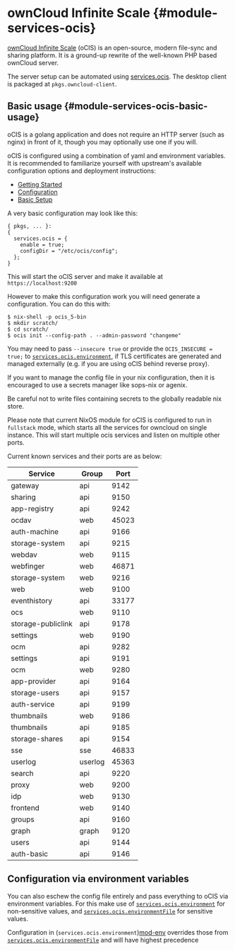 # ownCloud Infinite Scale {#module-services-ocis}

[ownCloud Infinite Scale](https://owncloud.dev/ocis/) (oCIS) is an open-source,
modern file-sync and sharing platform. It is a ground-up rewrite of the well-known PHP based ownCloud server.

The server setup can be automated using
[services.ocis](#opt-services.ocis.enable). The desktop client is packaged at
`pkgs.owncloud-client`.

## Basic usage {#module-services-ocis-basic-usage}

oCIS is a golang application and does not require an HTTP server (such as nginx)
in front of it, though you may optionally use one if you will.

oCIS is configured using a combination of yaml and environment variables. It is
recommended to familiarize yourself with upstream's available configuration
options and deployment instructions:

* [Getting Started](https://owncloud.dev/ocis/getting-started/)
* [Configuration](https://owncloud.dev/ocis/config/)
* [Basic Setup](https://owncloud.dev/ocis/deployment/basic-remote-setup/)

A very basic configuration may look like this:
```
{ pkgs, ... }:
{
  services.ocis = {
    enable = true;
    configDir = "/etc/ocis/config";
  };
}
```

This will start the oCIS server and make it available at `https://localhost:9200`

However to make this configuration work you will need generate a configuration.
You can do this with:

```console
$ nix-shell -p ocis_5-bin
$ mkdir scratch/
$ cd scratch/
$ ocis init --config-path . --admin-password "changeme"
```

You may need to pass `--insecure true` or provide the `OCIS_INSECURE = true;` to
[`services.ocis.environment`][mod-envFile], if TLS certificates are generated
and managed externally (e.g. if you are using oCIS behind reverse proxy).

If you want to manage the config file in your nix configuration, then it is
encouraged to use a secrets manager like sops-nix or agenix.

Be careful not to write files containing secrets to the globally readable nix
store.

Please note that current NixOS module for oCIS is configured to run in `fullstack`
mode, which starts all the services for owncloud on single instance. This will
start multiple ocis services and listen on multiple other ports.

Current known services and their ports are as below:

| Service            | Group   |  Port |
|--------------------|---------|-------|
| gateway            | api     |  9142 |
| sharing            | api     |  9150 |
| app-registry       | api     |  9242 |
| ocdav              | web     | 45023 |
| auth-machine       | api     |  9166 |
| storage-system     | api     |  9215 |
| webdav             | web     |  9115 |
| webfinger          | web     | 46871 |
| storage-system     | web     |  9216 |
| web                | web     |  9100 |
| eventhistory       | api     | 33177 |
| ocs                | web     |  9110 |
| storage-publiclink | api     |  9178 |
| settings           | web     |  9190 |
| ocm                | api     |  9282 |
| settings           | api     |  9191 |
| ocm                | web     |  9280 |
| app-provider       | api     |  9164 |
| storage-users      | api     |  9157 |
| auth-service       | api     |  9199 |
| thumbnails         | web     |  9186 |
| thumbnails         | api     |  9185 |
| storage-shares     | api     |  9154 |
| sse                | sse     | 46833 |
| userlog            | userlog | 45363 |
| search             | api     |  9220 |
| proxy              | web     |  9200 |
| idp                | web     |  9130 |
| frontend           | web     |  9140 |
| groups             | api     |  9160 |
| graph              | graph   |  9120 |
| users              | api     |  9144 |
| auth-basic         | api     |  9146 |

## Configuration via environment variables

You can also eschew the config file entirely and pass everything to oCIS via
environment variables. For this make use of
[`services.ocis.environment`][mod-env] for non-sensitive
values, and
[`services.ocis.environmentFile`][mod-envFile] for
sensitive values.

Configuration in (`services.ocis.environment`)[mod-env] overrides those from
[`services.ocis.environmentFile`][mod-envFile] and will have highest
precedence


[mod-env]: #opt-services.ocis.environment
[mod-envFile]: #opt-services.ocis.environmentFile
